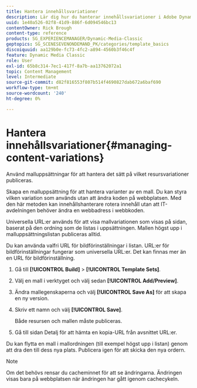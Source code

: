 ```yaml
---
title: Hantera innehållsvariationer
description: Lär dig hur du hanterar innehållsvariationer i Adobe Dynamic Media Classic.
uuid: 1e40a526-02f8-41d9-886f-6d094546bc13
contentOwner: Rick Brough
content-type: reference
products: SG_EXPERIENCEMANAGER/Dynamic-Media-Classic
geptopics: SG_SCENESEVENONDEMAND_PK/categories/template_basics
discoiquuid: aa129b0e-fc73-4fc2-a894-4560b3f46c4f
feature: Dynamic Media Classic
role: User
exl-id: 65b8c314-7ec1-417f-8a7b-aa13762072a1
topic: Content Management
level: Intermediate
source-git-commit: d82f816553f807b514f4690827dab672a6baf690
workflow-type: tm+mt
source-wordcount: '240'
ht-degree: 0%

---
```


# Hantera innehållsvariationer{#managing-content-variations}

Använd malluppsättningar för att hantera det sätt på vilket resursvariationer publiceras.

Skapa en malluppsättning för att hantera varianter av en mall. Du kan styra vilken variation som används utan att ändra koden på webbplatsen. Med den här metoden kan innehållshanterare rotera innehåll utan att IT-avdelningen behöver ändra en webbadress i webbkoden.

Universella URL:er används för att visa mallvariationen som visas på sidan, baserat på den ordning som de listas i uppsättningen. Mallen högst upp i malluppsättningslistan publiceras alltid.

Du kan använda valfri URL för bildförinställningar i listan. URL:er för bildförinställningar fungerar som universella URL:er. Det kan finnas mer än en URL för bildförinställning.

1. Gå till **[!UICONTROL Build]** > **[!UICONTROL Template Sets]**.
1. Välj en mall i verktyget och välj sedan **[!UICONTROL Add/Preview]**.
1. Ändra mallegenskaperna och välj **[!UICONTROL Save As]** för att skapa en ny version.
1. Skriv ett namn och välj **[!UICONTROL Save]**.

   Både resursen och mallen måste publiceras.

1. Gå till sidan Detalj för att hämta en kopia-URL från avsnittet URL:er.

Du kan flytta en mall i mallordningen (till exempel högst upp i listan) genom att dra den till dess nya plats. Publicera igen för att skicka den nya ordern.

>[!NOTE]
>
>Om det behövs rensar du cacheminnet för att se ändringarna. Ändringen visas bara på webbplatsen när ändringen har gått igenom cachecykeln.
